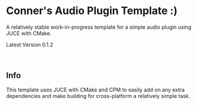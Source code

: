 #       Conner's Audio Plugin Template :)
A relatively stable work-in-progress template for a
simple audio plugin using JUCE with CMake.
<br/>

Latest Version 0.1.2
<br/><br/><br/>

##      Info
This template uses JUCE with CMake and CPM to easily add on any
extra dependencies and make building for cross-platform a
relatively simple task.